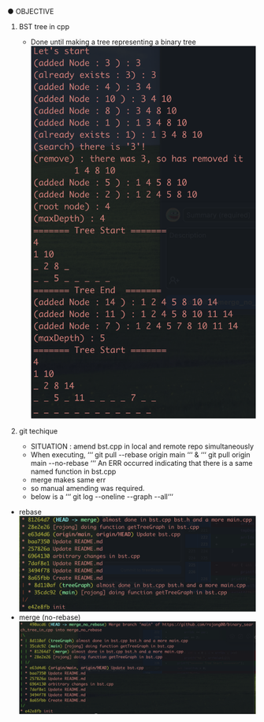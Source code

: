 ● OBJECTIVE
<br>
1. BST tree in cpp
   - Done until making a tree representing a binary tree
![](https://github.com/rojong00/binary_search_tree_in_cpp/blob/main/img/execution.png)
      
3. git techique
   - SITUATION : amend bst.cpp in local and remote repo simultaneously
   - When executing,
     ‘‘‘
     git pull --rebase origin main
     ‘‘‘
     &
     ‘‘‘
     git pull origin main --no-rebase
     ‘‘‘
     An ERR occurred indicating that there is a same named function in bst.cpp
   - merge makes same err
   - so manual amending was required.
   - below is a
     ‘‘‘     git log --oneline --graph --all‘‘‘
- rebase
![](https://github.com/rojong00/binary_search_tree_in_cpp/blob/main/img/rebase.png)
- merge (no-rebase)
![](https://github.com/rojong00/binary_search_tree_in_cpp/blob/main/img/merge.png)

